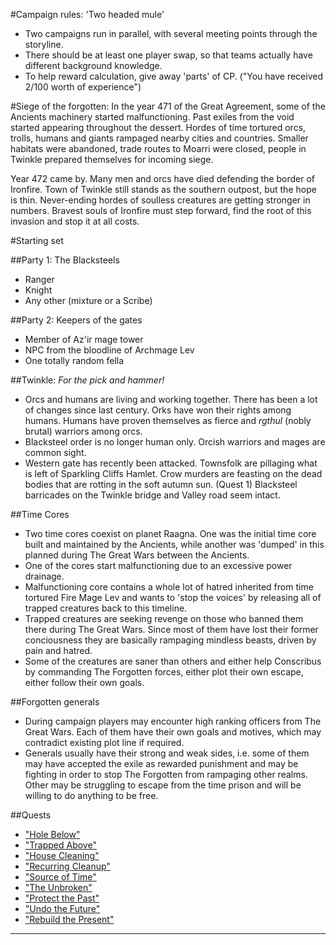 #Campaign rules: 'Two headed mule'
  * Two campaigns run in parallel, with several meeting points through the
    storyline.
  * There should be at least one player swap, so that teams actually have
    different background knowledge.
  * To help reward calculation, give away 'parts' of CP. ("You have received
   2/100 worth of experience")

#Siege of the forgotten:
  In the year 471 of the Great Agreement, some of the Ancients machinery
  started malfunctioning. Past exiles from the void started appearing
  throughout the dessert. Hordes of time tortured orcs, trolls, humans
  and giants rampaged nearby cities and countries. Smaller habitats
  were abandoned, trade routes to Moarri were closed, people in Twinkle
  prepared themselves for incoming siege.

  Year 472 came by. Many men and orcs have died defending the border of
  Ironfire. Town of Twinkle still stands as the southern outpost, but the
  hope is thin. Never-ending hordes of soulless creatures are getting stronger
  in numbers. Bravest souls of Ironfire must step forward, find the root of
  this invasion and stop it at all costs.

#Starting set

##Party 1: The Blacksteels
  * Ranger
  * Knight
  * Any other (mixture or a Scribe)

##Party 2: Keepers of the gates
  * Member of Az'ir mage tower
  * NPC from the bloodline of Archmage Lev
  * One totally random fella

##Twinkle: *For the pick and hammer!*
  * Orcs and humans are living and working together. There has been a lot of
  changes since last century. Orks have won their rights among humans. Humans
  have proven themselves as fierce and _rgthul_ (nobly brutal) warriors among
  orcs.
  * Blacksteel order is no longer human only. Orcish warriors and mages are
  common sight.
  * Western gate has recently been attacked. Townsfolk are pillaging what is
  left of Sparkling Cliffs Hamlet. Crow murders are feasting on the dead bodies
  that are rotting in the soft autumn sun.
  (Quest 1) Blacksteel barricades on the Twinkle bridge and Valley road seem
  intact.

##Time Cores
  * Two time cores coexist on planet Raagna. One was the initial time core built
  and maintained by the Ancients, while another was 'dumped' in this planned
  during The Great Wars between the Ancients.
  * One of the cores start malfunctioning due to an excessive power drainage.
  * Malfunctioning core contains a whole lot of hatred inherited from time
  tortured Fire Mage Lev and wants to 'stop the voices' by releasing all of
  trapped creatures back to this timeline.
  * Trapped creatures are seeking revenge on those who banned them there
  during The Great Wars. Since most of them have lost their former conciousness
  they are basically rampaging mindless beasts, driven by pain and hatred.
  * Some of the creatures are saner than others and either help Conscribus
  by commanding The Forgotten forces, either plot their own escape, either
  follow their own goals.

##Forgotten generals
  * During campaign players may encounter high ranking officers from The Great
  Wars. Each of them have their own goals and motives, which may contradict
  existing plot line if required.
  * Generals usually have their strong and weak sides, i.e. some of them may
  have accepted the exile as rewarded punishment and may be fighting in order
  to stop The Forgotten from rampaging other realms. Other may be struggling
  to escape from the time prison and will be willing to do anything to be free.

##Quests
  * ["Hole Below"](./01_Hole_Below.md)
  * ["Trapped Above"](./01_Trapped_Above.md)
  * ["House Cleaning"](./02_House_Cleaning.md)
  * ["Recurring Cleanup"](./02_Recurring_Cleanup.md)
  * ["Source of Time"](./03_Source_of_Time.md)
  * ["The Unbroken"](./04_The_Unbroken.md)
  * ["Protect the Past"](./90_Protect_the_Past.md)
  * ["Undo the Future"](./91_Undo_the_Future.md)
  * ["Rebuild the Present"](./92_Rebuild_the_Present.md)

---------------------
